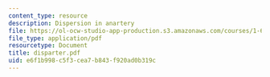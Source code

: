 ```yaml
---
content_type: resource
description: Dispersion in anartery
file: https://ol-ocw-studio-app-production.s3.amazonaws.com/courses/1-63-advanced-fluid-dynamics-of-the-environment-fall-2002/e6f1b998c5f3cea7b843f920ad0b319c_disparter.pdf
file_type: application/pdf
resourcetype: Document
title: disparter.pdf
uid: e6f1b998-c5f3-cea7-b843-f920ad0b319c
---
```

